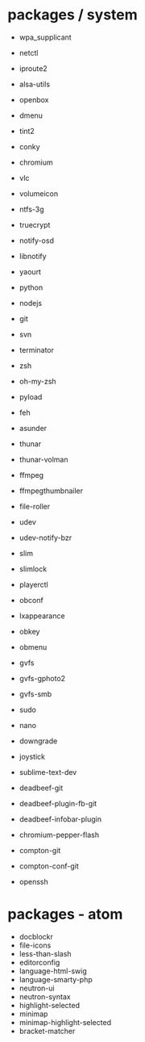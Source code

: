 # packages / system

* wpa_supplicant
* netctl
* iproute2
* alsa-utils

* openbox
* dmenu
* tint2
* conky

* chromium
* vlc
* volumeicon
* ntfs-3g
* truecrypt
* notify-osd
* libnotify
* yaourt

* python
* nodejs

* git
* svn
* terminator
* zsh
* oh-my-zsh

* pyload
* feh
* asunder
* thunar
* thunar-volman
* ffmpeg
* ffmpegthumbnailer
* file-roller
* udev
* udev-notify-bzr
* slim
* slimlock
* playerctl
* obconf
* lxappearance
* obkey
* obmenu
* gvfs
* gvfs-gphoto2
* gvfs-smb
* sudo
* nano
* downgrade
* joystick
* sublime-text-dev
* deadbeef-git
* deadbeef-plugin-fb-git
* deadbeef-infobar-plugin
* chromium-pepper-flash
* compton-git
* compton-conf-git
* openssh

# packages - atom
* docblockr
* file-icons
* less-than-slash
* editorconfig
* language-html-swig
* language-smarty-php
* neutron-ui
* neutron-syntax
* highlight-selected
* minimap
* minimap-highlight-selected
* bracket-matcher
